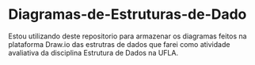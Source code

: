 # Diagramas-de-Estruturas-de-Dado
Estou utilizando deste repositorio para armazenar os diagramas feitos na plataforma Draw.io das estrutras de dados que farei como atividade avaliativa da disciplina Estrutura de Dados na UFLA.
